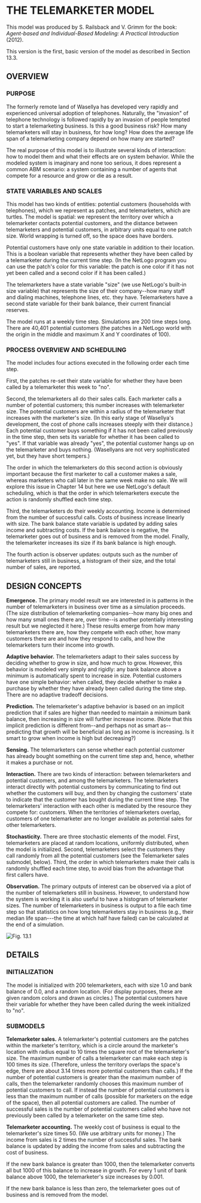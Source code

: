# THE TELEMARKETER MODEL

This model was produced by S. Railsback and V. Grimm for the book: _Agent-based and Individual-Based Modeling: A Practical Introduction_ (2012).

This version is the first, basic version of the model as described in Section 13.3.

## OVERVIEW

### PURPOSE

The formerly remote land of Wasellya has developed very rapidly and experienced universal adoption of telephones. Naturally, the "invasion" of telephone technology is followed rapidly by an invasion of people tempted to start a telemarketing business. Is this a good business risk? How many telemarketers will stay in business, for how long? How does the average life span of a telemarketing company depend on how many are started?

The real purpose of this model is to illustrate several kinds of interaction: how to model them and what their effects are on system behavior. While the modeled system is imaginary and none too serious, it does represent a common ABM scenario: a system containing a number of agents that compete for a resource and grow or die as a result.

### STATE VARIABLES AND SCALES

This model has two kinds of entities: potential customers (households with telephones), which we represent as patches, and telemarketers, which are turtles. The model is spatial: we represent the territory over which a telemarketer contacts potential customers, and the distance between telemarketers and potential customers, in arbitrary units equal to one patch size. World wrapping is turned off, so the space does have borders.

Potential customers have only one state variable in addition to their location. This is a boolean variable that represents whether they have been called by a telemarketer during the current time step. (In the NetLogo program you can use the patch's color for this variable: the patch is one color if it has not yet been called and a second color if it has been called.)

The telemarketers have a state variable "size" (we use NetLogo's built-in size variable) that represents the size of their company--how many staff and dialing machines, telephone lines, etc. they have. Telemarketers have a second state variable for their bank balance, their current financial reserves.

The model runs at a weekly time step. Simulations are 200 time steps long. There are 40,401 potential customers (the patches in a NetLogo world with the origin in the middle and maximum X and Y coordinates of 100).

### PROCESS OVERVIEW AND SCHEDULING

The model includes four actions executed in the following order each time step.

First, the patches re-set their state variable for whether they have been called by a telemarketer this week to "no".

Second, the telemarketers all do their sales calls. Each marketer calls a number of potential customers; this number increases with telemarketer size. The potential customers are within a radius of the telemarketer that increases with the marketer's size. (In this early stage of Wasellya's development, the cost of phone calls increases steeply with their distance.) Each potential customer buys something if it has not been called previously in the time step, then sets its variable for whether it has been called to "yes". If that variable was already "yes", the potential customer hangs up on the telemarketer and buys nothing. (Wasellyans are not very sophisticated yet, but they have short tempers.)

The order in which the telemarketers do this second action is obviously important because the first marketer to call a customer makes a sale, whereas marketers who call later in the same week make no sale. We will explore this issue in Chapter 14 but here we use NetLogo's default scheduling, which is that the order in which telemarketers execute the action is randomly shuffled each time step.

Third, the telemarketers do their weekly accounting. Income is determined from the number of successful calls. Costs of business increase linearly with size. The bank balance state variable is updated by adding sales income and subtracting costs. If the bank balance is negative, the telemarketer goes out of business and is removed from the model. Finally, the telemarketer increases its size if its bank balance is high enough.

The fourth action is observer updates: outputs such as the number of telemarketers still in business, a histogram of their size, and the total number of sales, are reported.

## DESIGN CONCEPTS

**Emergence.** The primary model result we are interested in is patterns in the number of telemarketers in business over time as a simulation proceeds. (The size distribution of telemarketing companies--how  many big ones  and how many small ones there are, over time--is another potentially interesting result but we neglected it here.) These results emerge from how many telemarketers there are, how they compete with each other, how many customers there are and how they respond to calls, and how the telemarketers turn their income into growth.

**Adaptive behavior.** The telemarketers adapt to their sales success by deciding whether to grow in size, and how much to grow. However, this behavior is modeled very simply and rigidly: any bank balance above a minimum is automatically spent to increase in size. Potential customers have one simple behavior: when called, they decide whether to make a purchase by whether they have already been called during the time step. There are no adaptive tradeoff decisions.

**Prediction.** The telemarketer's adaptive behavior is based on an implicit prediction that if sales are higher than needed to maintain a minimum bank balance, then increasing in size will further increase income. (Note that this implicit prediction is different from--and perhaps not as smart as--predicting that growth will be beneficial as long as income is increasing. Is it smart to grow when income is high but decreasing?)

**Sensing.** The telemarketers can sense whether each potential customer has already bought something on the current time step and, hence, whether it makes a purchase or not.

**Interaction.** There are two kinds of interaction: between telemarketers and potential customers, and among the telemarketers. The telemarketers interact directly with potential customers by communicating to find out whether the customers will buy, and then by changing the customers' state to indicate that the customer has bought during the current time step. The telemarketers' interaction with each other is mediated by the resource they compete for: customers. When the territories of telemarketers overlap, customers of one telemarketer are no longer available as potential sales for other telemarketers.

**Stochasticity.**  There are three stochastic elements of the model. First, telemarketers are placed at random locations, uniformly distributed, when the model is initialized. Second, telemarketers select the customers they call randomly from all the potential customers (see the Telemarketer sales submodel, below). Third, the order in which telemarketers make their calls is randomly shuffled each time step, to avoid bias from the advantage that first callers have.

**Observation.** The primary outputs of interest can be observed via a plot of the number of telemarketers still in business. However, to understand how the system is working it is also useful to have a histogram of telemarketer sizes.  The number of telemarketers in business is output to a file each time step so that statistics on how long telemarketers stay in business (e.g., their median life span---the time at which half have failed) can be calculated at the end of a simulation.

![Fig. 13.1](file:fig_13_1.jpg)

## DETAILS

### INITIALIZATION

The model is initialized with 200 telemarketers, each with size 1.0 and bank balance of 0.0, and a random location. (For display purposes, these are given random colors and drawn as circles.) The potential customers have their variable for whether they have been called during the week initialized to "no".

### SUBMODELS

**Telemarketer sales.** A telemarketer's potential customers are the patches within the marketer's territory, which is a circle around the marketer's location with radius equal to 10 times the square root of the telemarketer's size. The maximum number of calls a telemarketer can make each step is 100 times its size. (Therefore, unless the territory overlaps the space's edge, there are about 3.14 times more potential customers than calls.) If the number of potential customers is greater than the maximum number of calls, then the telemarketer randomly chooses this maximum number of potential customers to call. If instead the number of potential customers is less than the maximum number of calls (possible for marketers on the edge of the space), then all potential customers are called. The number of successful sales is the number of potential customers called who have not previously been called by a telemarketer on the same time step.

**Telemarketer accounting.** The weekly cost of business is equal to the telemarketer's size times 50. (We use arbitrary units for money.) The income from sales is 2 times the number of successful sales. The bank balance is updated by adding the income from sales and subtracting the cost of business.

If the new bank balance is greater than 1000, then the telemarketer converts all but 1000 of this balance to increase in growth. For every 1 unit of bank balance above 1000, the telemarketer's size increases by 0.001.

If the new bank balance is less than zero, the telemarketer goes out of business and is removed from the model.
